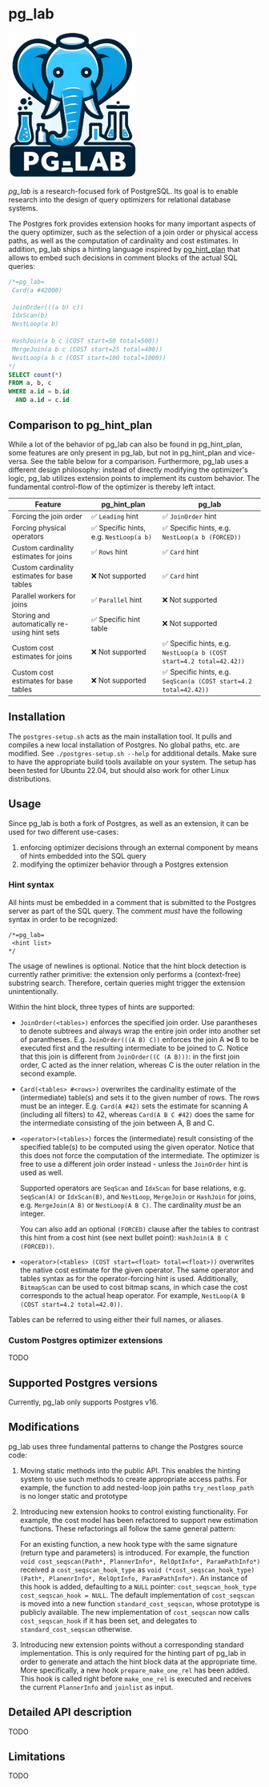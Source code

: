 <meta name="robots" content="noindex">

# pg_lab

<img src="assets/pg_lab_logo.png" width="256" alt="The Logo of pg_lab: a blue elephant wearing a chemist's coat is surrounded by various reagents." />

_pg\_lab_ is a research-focused fork of PostgreSQL. Its goal is to enable research into the design of query optimizers for
relational database systems.

The Postgres fork provides extension hooks for many important aspects of the query optimizer, such as the selection of a join
order or physical access paths, as well as the computation of cardinality and cost estimates. In addition, pg_lab ships a
hinting language inspired by [pg_hint_plan](https://github.com/ossc-db/pg_hint_plan) that allows to embed such decisions in
comment blocks of the actual SQL queries:

```sql
/*=pg_lab=
 Card(a #42000)

 JoinOrder(((a b) c))
 IdxScan(b)
 NestLoop(a b)

 HashJoin(a b c (COST start=50 total=500))
 MergeJoin(a b c (COST start=25 total=400))
 NestLoop(a b c (COST start=100 total=1000))
*/
SELECT count(*)
FROM a, b, c
WHERE a.id = b.id
  AND a.id = c.id
```

## Comparison to pg_hint_plan

While a lot of the behavior of pg_lab can also be found in pg_hint_plan, some
features are only present in pg_lab, but not in pg_hint_plan and vice-versa. See the table below for a comparison.
Furthermore, pg_lab uses a different design philosophy: instead of directly modifying the optimizer's logic, pg_lab utilizes
extension points to implement its custom behavior. The fundamental control-flow of the optimizer is thereby left intact.

| Feature | pg_hint_plan | pg_lab |
|---------|--------------|--------|
| Forcing the join order | ✅ `Leading` hint | ✅ `JoinOrder` hint |
| Forcing physical operators | ✅ Specific hints, e.g. `NestLoop(a b)` | ✅ Specific hints, e.g. `NestLoop(a b (FORCED))` |
| Custom cardinality estimates for joins | ✅ `Rows` hint | ✅ `Card` hint |
| Custom cardinality estimates for base tables | ❌ Not supported | ✅ `Card` hint |
| Parallel workers for joins | ✅ `Parallel` hint | ❌ Not supported
| Storing and automatically re-using hint sets | ✅ Specific hint table | ❌ Not supported
| Custom cost estimates for joins | ❌ Not supported | ✅ Specific hints, e.g. `NestLoop(a b (COST start=4.2 total=42.42))`
| Custom cost estimates for base tables | ❌ Not supported | ✅ Specific hints, e.g. `SeqScan(a (COST start=4.2 total=42.42))`


## Installation

The `postgres-setup.sh` acts as the main installation tool. It pulls and compiles a new local installation of Postgres. No
global paths, etc. are modified. See `./postgres-setup.sh --help` for additional details.
Make sure to have the appropriate build tools available on your system. The setup has been tested for Ubuntu 22.04, but should
also work for other Linux distributions.


## Usage

Since pg_lab is both a fork of Postgres, as well as an extension, it can be used for two different use-cases:

1. enforcing optimizer decisions through an external component by means of hints embedded into the SQL query
2. modifying the optimizer behavior through a Postgres extension

### Hint syntax

All hints must be embedded in a comment that is submitted to the Postgres server as part of the SQL query. The comment _must_
have the following syntax in order to be recognized:

```
/*=pg_lab=
 <hint list>
*/
```
The usage of newlines is optional. Notice that the hint block detection is currently rather primitive: the extension only
performs a (context-free) substring search. Therefore, certain queries might trigger the extension unintentionally.

Within the hint block, three types of hints are supported:

- `JoinOrder(<tables>)` enforces the specified join order. Use parantheses to denote subtrees and always wrap the entire join
  order into another set of parantheses. E.g. `JoinOrder(((A B) C))` enforces the join A ⋈ B to be executed first and the
  resulting intermediate to be joined to C. Notice that this join is different from `JoinOrder((C (A B)))`: in the first join
  order, C acted as the inner relation, whereas C is the outer relation in the second example.
- `Card(<tables> #<rows>)` overwrites the cardinality estimate of the (intermediate) table(s) and sets it to the given number
  of rows. The rows must be an integer. E.g. `Card(A #42)` sets the estimate for scanning A (including all filters) to 42,
  whereas `Card(A B C #42)` does the same for the intermediate consisting of the join between A, B and C.
- `<operator>(<tables>)` forces the (intermediate) result consisting of the specified table(s) to be computed using the given
  operator. Notice that this does not force the computation of the intermediate. The optimizer is free to use a different join
  order instead - unless the `JoinOrder` hint is used as well.

  Supported operators are `SeqScan` and `IdxScan` for base relations, e.g. `SeqScan(A)` or `IdxScan(B)`, and `NestLoop`,
  `MergeJoin` or `HashJoin` for joins, e.g. `MergeJoin(A B)` or `NestLoop(A B C)`. The cardinality _must_ be an integer.

  You can also add an optional `(FORCED)` clause after the tables to contrast this hint from a cost hint (see next bullet
  point): `HashJoin(A B C (FORCED))`.
- `<operator>(<tables> (COST start=<float> total=<float>))` overwrites the native cost estimate for the given operator. The
  same operator and tables syntax as for the operator-forcing hint is used. Additionally, `BitmapScan` can be used to cost
  bitmap scans, in which case the cost corresponds to the actual heap operator.
  For example, `NestLoop(A B (COST start=4.2 total=42.0))`.

Tables can be referred to using either their full names, or aliases.

### Custom Postgres optimizer extensions

TODO

## Supported Postgres versions

Currently, pg_lab only supports Postgres v16.


## Modifications

pg_lab uses three fundamental patterns to change the Postgres source code:

1. Moving static methods into the public API. This enables the hinting system to use such methods to create appropriate access
   paths. For example, the function to add nested-loop join paths `try_nestloop_path` is no longer static and prototype
2. Introducing new extension hooks to control existing functionality. For example, the cost model has been refactored to
   support new estimation functions. These refactorings all follow the same general pattern:

   For an existing function, a new hook type with the same signature (return type and parameters) is introduced. For example,
   the function `void cost_seqscan(Path*, PlannerInfo*, RelOptInfo*, ParamPathInfo*)` received a `cost_seqscan_hook_type` as
   `void (*cost_seqscan_hook_type) (Path*, PlanenrInfo*, RelOptInfo, ParamPathInfo*)`. An instance of this hook is added,
   defaulting to a `NULL` pointer: `cost_seqscan_hook_type cost_seqscan_hook = NULL`. The default implementation of
   `cost_seqscan` is moved into a new function `standard_cost_seqscan`, whose prototype is publicly available. The new
   implementation of `cost_seqscan` now calls `cost_seqscan_hook` if it has been set, and delegates to `standard_cost_seqscan`
   otherwise.
3. Introducing new extension points without a corresponding standard implementation. This is only required for the hinting part
   of pg_lab in order to generate and attach the hint block data at the appropriate time. More specifically, a new hook
   `prepare_make_one_rel` has been added. This hook is called right before `make_one_rel` is executed and receives the current
   `PlannerInfo` and `joinlist` as input.


## Detailed API description

TODO


## Limitations

TODO
